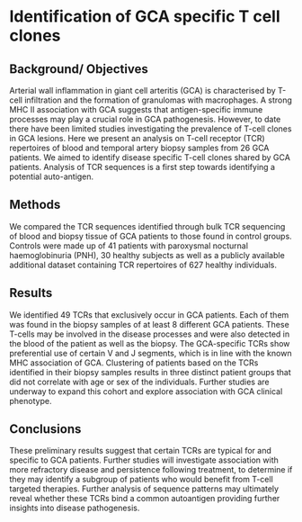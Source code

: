 # Identification of GCA specific T cell clones

## Background/ Objectives 
Arterial wall inflammation in giant cell arteritis (GCA) is characterised by T-cell infiltration and the formation of granulomas with macrophages. A strong MHC II association with GCA suggests that antigen-specific immune processes may play a crucial role in GCA pathogenesis. However, to date there have been limited studies investigating the prevalence of T-cell clones in GCA lesions. Here we present an analysis on T-cell receptor (TCR) repertoires of blood and temporal artery biopsy samples from 26 GCA patients. We aimed to identify disease specific T-cell clones shared by GCA patients. Analysis of TCR sequences is a first step towards identifying a potential auto-antigen. 
## Methods
We compared the TCR sequences identified through bulk TCR sequencing of blood and biopsy tissue of GCA patients to those found in control groups. Controls were made up of 41 patients with paroxysmal nocturnal haemoglobinuria (PNH), 30 healthy subjects as well as a publicly available additional dataset containing TCR repertoires of 627 healthy individuals. 
## Results 
We identified 49 TCRs that exclusively occur in GCA patients. Each of them was found in the biopsy samples of at least 8 different GCA patients. These T-cells may be involved in the disease processes and were also detected in the blood of the patient as well as the biopsy. The GCA-specific TCRs show preferential use of certain V and J segments, which is in line with the known MHC association of GCA. Clustering of patients based on the TCRs identified in their biopsy samples results in three distinct patient groups that did not correlate with age or sex of the individuals. Further studies are underway to expand this cohort and explore association with GCA clinical phenotype.
## Conclusions 
These preliminary results suggest that certain TCRs are typical for and specific to GCA patients. Further studies will investigate association with more refractory disease and persistence following treatment, to determine if they may identify a subgroup of patients who would benefit from T-cell targeted therapies. Further analysis of sequence patterns may ultimately reveal whether these TCRs bind a common autoantigen providing further insights into disease pathogenesis.